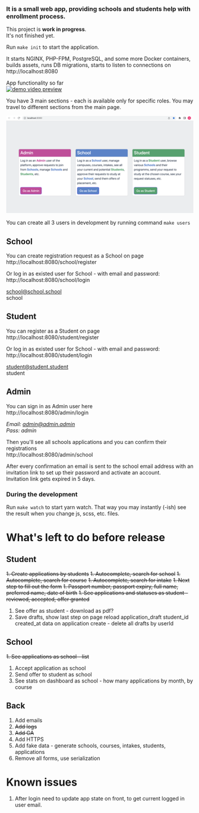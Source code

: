 ### It is a small web app, providing schools and students help with enrollment process.<br>

This project is **work in progress**.<br>
It's not finished yet.

Run `make init` to start the application.

It starts NGINX, PHP-FPM, PostgreSQL, and some more Docker containers, builds assets, runs DB migrations, starts to listen to connections on http://localhost:8080


App functionality so far<br>
[![demo video preview](https://img.youtube.com/vi/QYguU9Ar0MU/0.jpg)](https://youtu.be/QYguU9Ar0MU)

You have 3 main sections - each is available only for specific roles.
You may travel to different sections from the main page.

![img.png](docs/main-page.png)

You can create all 3 users in development by running command `make users`<br>

## School
You can create registration request as a School on page<br>
http://localhost:8080/school/register

Or log in as existed user for School - with email and password:
http://localhost:8080/school/login

school@school.school<br>
school

## Student
You can register as a Student on page<br>
http://localhost:8080/student/register

Or log in as existed user for School - with email and password:
http://localhost:8080/student/login

student@student.student<br>
student

## Admin
You can sign in as Admin user here<br>
http://localhost:8080/admin/login

_Email: admin@admin.admin<br>
Pass: admin_

Then you'll see all schools applications and you can confirm their registrations<br>
http://localhost:8080/admin/school

After every confirmation an email is sent to the school email address with an invitation link to set up their password and activate an account.<br>
Invitation link gets expired in 5 days.


### During the development

Run `make watch` to start yarn watch. That way you may instantly (-ish) see the result when you change js, scss, etc. files. 

# What's left to do before release

## Student

~~1. Create applications by students~~
   ~~1. Autocomplete, search for school~~
   ~~1. Autocomplete, search for course~~
   ~~1. Autocomplete, search for intake~~
   ~~1. Next step to fill out the form~~
   ~~1. Passport number, passport expiry, full name, preferred name, date of birth~~
~~1. See applications and statuses as student - reviewed, accepted, offer granted~~
1. See offer as student - download as pdf?
1. Save drafts, show last step on page reload
application_draft
   student_id
   created_at
   data
on application create - delete all drafts by userId

## School

~~1. See applications as school - list~~
1. Accept application as school
1. Send offer to student as school
1. See stats on dashboard as school - how many applications by month, by course

## Back

1. Add emails
1. ~~Add logs~~
1. ~~Add GA~~
1. Add HTTPS
1. Add fake data - generate schools, courses, intakes, students, applications
1. Remove all forms, use serialization

# Known issues
1. After login need to update app state on front, to get current logged in user email.